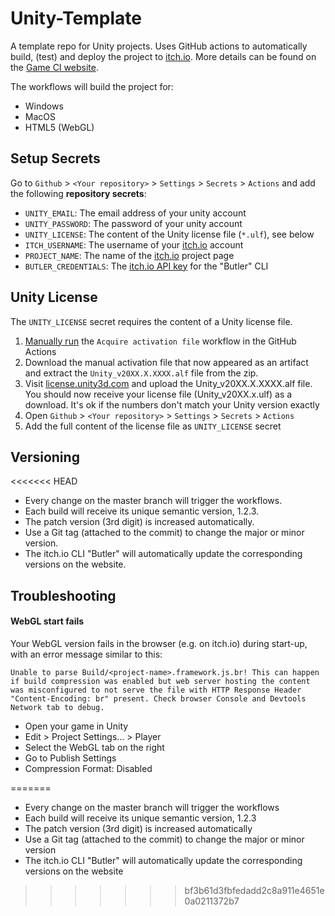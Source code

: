 # Unity-Template
A template repo for Unity projects. 
Uses GitHub actions to automatically build, (test) and deploy the project to [itch.io](https://itch.io/).
More details can be found on the [Game CI website](https://game.ci/docs/github/getting-started).

The workflows will build the project for:
* Windows
* MacOS
* HTML5 (WebGL)

## Setup Secrets
Go to `Github` > `<Your repository>` > `Settings` > `Secrets` > `Actions` and add the following **repository secrets**:
* `UNITY_EMAIL`: The email address of your unity account 
* `UNITY_PASSWORD`: The password of your unity account
* `UNITY_LICENSE`: The content of the Unity license file (`*.ulf`), see below 
* `ITCH_USERNAME`: The username of your [itch.io](https://itch.io/) account
* `PROJECT_NAME`: The name of the [itch.io](https://itch.io/) project page 
* `BUTLER_CREDENTIALS`: The [itch.io API key](https://itch.io/user/settings/api-keys) for the "Butler" CLI

## Unity License
The `UNITY_LICENSE` secret requires the content of a Unity license file.
1. [Manually run](https://docs.github.com/en/actions/managing-workflow-runs/manually-running-a-workflow) the `Acquire activation file` workflow in the GitHub Actions
1. Download the manual activation file that now appeared as an artifact and extract the `Unity_v20XX.X.XXXX.alf` file from the zip.
1. Visit [license.unity3d.com](https://license.unity3d.com/manual) and upload the Unity_v20XX.X.XXXX.alf file. You should now receive your license file (Unity_v20XX.x.ulf) as a download. It's ok if the numbers don't match your Unity version exactly
1. Open `Github` > `<Your repository>` > `Settings` > `Secrets` > `Actions` 
1. Add the full content of the license file as `UNITY_LICENSE` secret

## Versioning
<<<<<<< HEAD
* Every change on the master branch will trigger the workflows. 
* Each build will receive its unique semantic version, 1.2.3.
* The patch version (3rd digit) is increased automatically.
* Use a Git tag (attached to the commit) to change the major or minor version.
* The itch.io CLI "Butler" will automatically update the corresponding versions on the website.

## Troubleshooting

#### WebGL start fails
Your WebGL version fails in the browser (e.g. on itch.io) during start-up, with an error message similar to this:

```
Unable to parse Build/<project-name>.framework.js.br! This can happen if build compression was enabled but web server hosting the content was misconfigured to not serve the file with HTTP Response Header "Content-Encoding: br" present. Check browser Console and Devtools Network tab to debug.
```

* Open your game in Unity
* Edit > Project Settings... > Player
* Select the WebGL tab on the right
* Go to Publish Settings
* Compression Format: Disabled

=======
* Every change on the master branch will trigger the workflows 
* Each build will receive its unique semantic version, 1.2.3
* The patch version (3rd digit) is increased automatically
* Use a Git tag (attached to the commit) to change the major or minor version
* The itch.io CLI "Butler" will automatically update the corresponding versions on the website
>>>>>>> bf3b61d3fbfedadd2c8a911e4651e0a0211372b7
